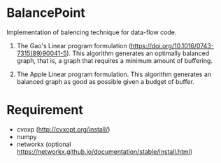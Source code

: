 # BalancePoint

Implementation of balencing technique for data-flow code. 

1. The Gao's Linear program formulation (https://doi.org/10.1016/0743-7315(89)90041-5). 
This algorithm generates an optimally balanced graph, that is, a graph that requires a minimum amount of buffering.

2. The Apple Linear program formulation. This algorithm generates an balanced graph as good as possible given a budget of buffer.

# Requirement
  - cvoxp (http://cvxopt.org/install/)
  - numpy
  - networkx (optional https://networkx.github.io/documentation/stable/install.html)
